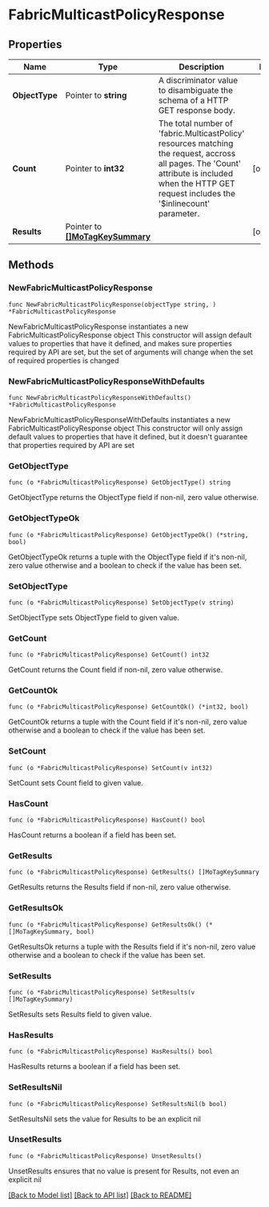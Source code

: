 # FabricMulticastPolicyResponse

## Properties

Name | Type | Description | Notes
------------ | ------------- | ------------- | -------------
**ObjectType** | Pointer to **string** | A discriminator value to disambiguate the schema of a HTTP GET response body. | 
**Count** | Pointer to **int32** | The total number of &#39;fabric.MulticastPolicy&#39; resources matching the request, accross all pages. The &#39;Count&#39; attribute is included when the HTTP GET request includes the &#39;$inlinecount&#39; parameter. | [optional] 
**Results** | Pointer to [**[]MoTagKeySummary**](MoTagKeySummary.md) |  | [optional] 

## Methods

### NewFabricMulticastPolicyResponse

`func NewFabricMulticastPolicyResponse(objectType string, ) *FabricMulticastPolicyResponse`

NewFabricMulticastPolicyResponse instantiates a new FabricMulticastPolicyResponse object
This constructor will assign default values to properties that have it defined,
and makes sure properties required by API are set, but the set of arguments
will change when the set of required properties is changed

### NewFabricMulticastPolicyResponseWithDefaults

`func NewFabricMulticastPolicyResponseWithDefaults() *FabricMulticastPolicyResponse`

NewFabricMulticastPolicyResponseWithDefaults instantiates a new FabricMulticastPolicyResponse object
This constructor will only assign default values to properties that have it defined,
but it doesn't guarantee that properties required by API are set

### GetObjectType

`func (o *FabricMulticastPolicyResponse) GetObjectType() string`

GetObjectType returns the ObjectType field if non-nil, zero value otherwise.

### GetObjectTypeOk

`func (o *FabricMulticastPolicyResponse) GetObjectTypeOk() (*string, bool)`

GetObjectTypeOk returns a tuple with the ObjectType field if it's non-nil, zero value otherwise
and a boolean to check if the value has been set.

### SetObjectType

`func (o *FabricMulticastPolicyResponse) SetObjectType(v string)`

SetObjectType sets ObjectType field to given value.


### GetCount

`func (o *FabricMulticastPolicyResponse) GetCount() int32`

GetCount returns the Count field if non-nil, zero value otherwise.

### GetCountOk

`func (o *FabricMulticastPolicyResponse) GetCountOk() (*int32, bool)`

GetCountOk returns a tuple with the Count field if it's non-nil, zero value otherwise
and a boolean to check if the value has been set.

### SetCount

`func (o *FabricMulticastPolicyResponse) SetCount(v int32)`

SetCount sets Count field to given value.

### HasCount

`func (o *FabricMulticastPolicyResponse) HasCount() bool`

HasCount returns a boolean if a field has been set.

### GetResults

`func (o *FabricMulticastPolicyResponse) GetResults() []MoTagKeySummary`

GetResults returns the Results field if non-nil, zero value otherwise.

### GetResultsOk

`func (o *FabricMulticastPolicyResponse) GetResultsOk() (*[]MoTagKeySummary, bool)`

GetResultsOk returns a tuple with the Results field if it's non-nil, zero value otherwise
and a boolean to check if the value has been set.

### SetResults

`func (o *FabricMulticastPolicyResponse) SetResults(v []MoTagKeySummary)`

SetResults sets Results field to given value.

### HasResults

`func (o *FabricMulticastPolicyResponse) HasResults() bool`

HasResults returns a boolean if a field has been set.

### SetResultsNil

`func (o *FabricMulticastPolicyResponse) SetResultsNil(b bool)`

 SetResultsNil sets the value for Results to be an explicit nil

### UnsetResults
`func (o *FabricMulticastPolicyResponse) UnsetResults()`

UnsetResults ensures that no value is present for Results, not even an explicit nil

[[Back to Model list]](../README.md#documentation-for-models) [[Back to API list]](../README.md#documentation-for-api-endpoints) [[Back to README]](../README.md)


